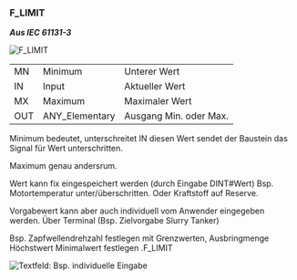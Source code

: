 ###  **F\_LIMIT**

  _**Aus IEC 61131-3**_

![F_LIMIT](https://user-images.githubusercontent.com/113907647/227969677-48d51115-5416-4549-a035-b3f48c8c9c7a.png)

<table><tbody><tr><td>MN</td><td>Minimum</td><td>Unterer Wert</td></tr><tr><td>IN</td><td>Input</td><td>Aktueller Wert</td></tr><tr><td>MX</td><td>Maximum</td><td>Maximaler Wert</td></tr><tr><td>OUT</td><td>ANY_Elementary</td><td>Ausgang Min. oder Max.</td></tr></tbody></table>

Minimum bedeutet, unterschreitet IN diesen Wert sendet der Baustein das Signal für Wert unterschritten. 

Maximum genau andersrum.

Wert kann fix eingespeichert werden (durch Eingabe DINT#Wert) Bsp. Motortemperatur unter/überschritten. Oder Kraftstoff auf Reserve.

Vorgabewert kann aber auch individuell vom Anwender eingegeben werden. Über Terminal (Bsp. Zielvorgabe Slurry Tanker)

Bsp. Zapfwellendrehzahl festlegen mit Grenzwerten, Ausbringmenge Höchstwert Minimalwert festlegen .F\_LIMIT

![Textfeld:  
Bsp. individuelle Eingabe
](https://user-images.githubusercontent.com/113907647/227969678-3f0d95fb-4d18-4c0c-b4e1-b9bba3e22698.png)
